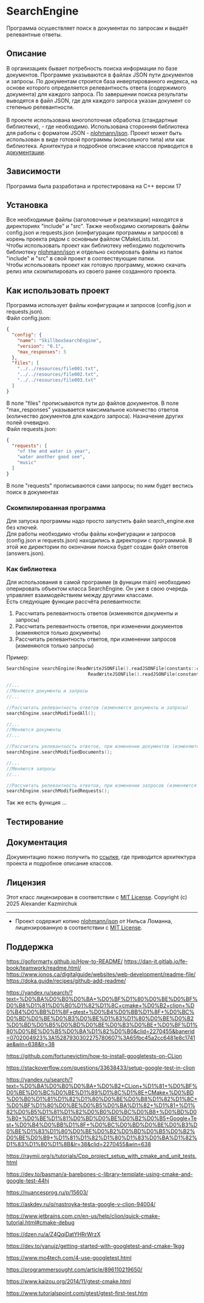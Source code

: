 # SearchEngine

Программа осушествляет поиск в документах по запросам и выдаёт релевантные ответы.

## Описание

В организациях бывает потребность поиска информации по базе документов. Программе указываются в файлах JSON пути документов и запросы. По документам строится база инвертированного индекса, на основе которого определяется релевантность ответа (содержимого документа) для каждого запроса. По завершении поиска результаты выводятся в файл JSON, где для каждого запроса указан документ со степенью релевантности.\
\
В проекте использована многопоточная обработка (стандартные библиотеки), - где необходимо. Использована сторонняя библиотека для работы с форматом JSON - [nlohmann/json](https://github.com/nlohmann/json). 
Проект может быть использован в виде готовой программы (консольного типа) или как библиотека. Архитектура и подробное описание классов приводится в [документации](./docs/ru/index.md).

## Зависимости

Программа была разработана и протестирована на С++ версии 17

## Установка

Все необходимые файлы (заголовочные и реализации) находятся в директориях "include" и "src". Также необходимо скопировать файлы config.json и requests.json (конфигурации программы и запросов) в корень проекта рядом с основным файлом CMakeLists.txt.\
Чтобы использовать проект как библиотеку небходимо подключить библиотеку [nlohmann/json](https://github.com/nlohmann/json/#integration) и отдельно скопировать файлы из папок "include" и "src" в свой проект в соотвествующие папки.\
Чтобы использовать проект как готовую программу, можно скачать релиз или скомпилировать из своего ранее созданного проекта.

## Как использовать проект

Программа использует файлы конфигурации и запросов (config.json и requests.json).\
Файл config.json:
```json
{
  "config": {
    "name": "SkillboxSearchEngine",
    "version": "0.1",
    "max_responses": 5
  },
  "files": [
    "../../resources/file001.txt",
	"../../resources/file002.txt",
    "../../resources/file003.txt"
  ]
}
```
В поле "files" прописываются пути до файлов документов. В поле "max_responses" указывается максимальное количество ответов (количество документов для каждого запроса). Назначение других полей очевидно.
\
Файл requests.json:
```json
{
  "requests": [
    "of the and water is year",
    "water another good see",
    "music"
  ]
}
```
В поле "requests" прописываются сами запросы; по ним будет вестись поиск в документах

### Скомпилированная программа

Для запуска программы надо просто запустить файл search_engine.exe без ключей.\
Для работы необходимо чтобы файлы конфигурации и запросов (config.json и requests.json) находились в директории с программой. В этой же директории по окончании поиска будет создан файл ответов (answers.json).

### Как библиотека

Для использования в самой программе (в функции main) необходимо оперировать объектом класса SearchEngine. Он уже в свою очередь управляет взаимодействием между другими классами.\
Есть следующие функции рассчёта релевантности:
1. Рассчитать релевантность ответов (изменяются документы и запросы)
2. Рассчитать релевантность ответов, при изменении документов (изменяются только документы)
3. Рассчитать релевантность ответов, при изменении запросов (изменяются только запросы)

Пример:
```cpp
SearchEngine searchEngine(ReadWriteJSONFile().readJSONFile(constants::configFilePath),
                              ReadWriteJSONFile().readJSONFile(constants::requestsFilePath));

//...
//Меняются документы и запросы
//...

//Рассчитать релевантность ответов (изменяются документы и запросы)
searchEngine.searchModifiedAll();

//...
//Меняются документы
//...

//Рассчитать релевантность ответов, при изменении документов (изменяются только документы)
searchEngine.searchModifiedDocuments();

//...
//Меняются запросы
//...

//Рассчитать релевантность ответов, при изменении запросов (изменяются только запросы)
searchEngine.searchModifiedRequests();
```
Так же есть функция ...

## Тестирование


## Документация
Документацию пожно получить по [ссылке](./docs/ru/index.md), где приводится архитектура проекта и подробное описание классов.

## Лицензия

Этот класс лицензирован в соответствии с [MIT License](https://opensource.org/licenses/MIT).
Copyright (c) 2025 Alexander Kazmirchuk

* * *

- Проект содержит копию [nlohmann/json](https://github.com/nlohmann/json) от Нильса Ломанна, лицензированную в соответствии с [MIT License](https://opensource.org/licenses/MIT).

## Поддержка

https://goformarty.github.io/How-to-README/
https://dan-it.gitlab.io/fe-book/teamwork/readme.html/
https://www.ionos.ca/digitalguide/websites/web-development/readme-file/
https://doka.guide/recipes/github-add-readme/

https://yandex.ru/search/?text=%D0%BA%D0%B0%D0%BA+%D0%BF%D1%80%D0%BE%D0%BF%D0%B8%D1%81%D0%B0%D1%82%D1%8C+cmake+%D0%B2+clion+%D0%B4%D0%BB%D1%8F+gtest+%D0%B4%D0%BB%D1%8F+%D0%BC%D0%BD%D0%BE%D0%B3%D0%BE%D1%83%D1%80%D0%BE%D0%B2%D0%BD%D0%B5%D0%BD%D0%BE%D0%B3%D0%BE+%D0%BF%D1%80%D0%BE%D0%B5%D0%BA%D1%82%D0%B0&clid=2270455&banerid=0702004923%3A15287930302275780607%3A65fbc45a2cc6481e8c1741ae&win=638&lr=38

https://github.com/fortunevictim/how-to-install-googletests-on-CLion

https://stackoverflow.com/questions/33638433/setup-google-test-in-clion

https://yandex.ru/search/?text=%D0%BA%D0%B0%D0%BA+%D0%B2+CLion+%D1%81+%D0%BF%D0%BE%D0%BC%D0%BE%D1%89%D1%8C%D1%8E+CMake+%D0%BD%D0%B0%D1%81%D1%82%D1%80%D0%BE%D0%B8%D1%82%D1%8C+%D0%BF%D1%80%D0%BE%D0%B5%D0%BA%D1%82+%D1%81+%D1%82%D0%B5%D1%81%D1%82%D0%B0%D0%BC%D0%B8+%D0%BD%D0%B0+%D0%BE%D1%81%D0%BD%D0%BE%D0%B2%D0%B5+Google+Test+%D0%B4%D0%BB%D1%8F+%D0%BC%D0%BD%D0%BE%D0%B3%D0%BE%D1%83%D1%80%D0%BE%D0%B2%D0%BD%D0%B5%D0%B2%D0%BE%D0%B9+%D1%81%D1%82%D1%80%D1%83%D0%BA%D1%82%D1%83%D1%80%D1%8B&lr=38&clid=2270455&win=638

https://raymii.org/s/tutorials/Cpp_project_setup_with_cmake_and_unit_tests.html

https://dev.to/basman/a-barebones-c-library-template-using-cmake-and-google-test-44hj

https://nuancesprog.ru/p/15603/

https://askdev.ru/q/nastroyka-testa-google-v-clion-94004/

https://www.jetbrains.com.cn/en-us/help/clion/quick-cmake-tutorial.html#cmake-debug

https://dzen.ru/a/Z4QqiDatYHRrWrzX

https://dev.to/yanujz/getting-started-with-googletest-and-cmake-1kgg

https://www.mo4tech.com/4-use-googletest.html

https://programmersought.com/article/896110219650/

https://www.kaizou.org/2014/11/gtest-cmake.html

https://www.tutorialspoint.com/gtest/gtest-first-test.htm




